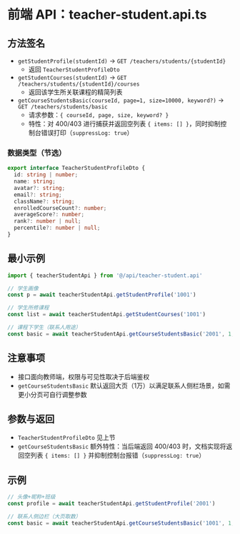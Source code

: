 # 前端 API：teacher-student.api.ts

## 方法签名
- `getStudentProfile(studentId)` → `GET /teachers/students/{studentId}`
  - 返回 `TeacherStudentProfileDto`
- `getStudentCourses(studentId)` → `GET /teachers/students/{studentId}/courses`
  - 返回该学生所关联课程的精简列表
- `getCourseStudentsBasic(courseId, page=1, size=10000, keyword?)` → `GET /teachers/students/basic`
  - 请求参数：`{ courseId, page, size, keyword? }`
  - 特性：对 400/403 进行捕获并返回空列表 `{ items: [] }`，同时抑制控制台错误打印（`suppressLog: true`）

### 数据类型（节选）
```ts
export interface TeacherStudentProfileDto {
  id: string | number;
  name: string;
  avatar?: string;
  email?: string;
  className?: string;
  enrolledCourseCount?: number;
  averageScore?: number;
  rank?: number | null;
  percentile?: number | null;
}
```

## 最小示例
```ts
import { teacherStudentApi } from '@/api/teacher-student.api'

// 学生画像
const p = await teacherStudentApi.getStudentProfile('1001')

// 学生所修课程
const list = await teacherStudentApi.getStudentCourses('1001')

// 课程下学生（联系人用途）
const basic = await teacherStudentApi.getCourseStudentsBasic('2001', 1, 10000, '张')
```

## 注意事项
- 接口面向教师端，权限与可见性取决于后端鉴权
- `getCourseStudentsBasic` 默认返回大页（1万）以满足联系人侧栏场景，如需更小分页可自行调整参数

## 参数与返回
- `TeacherStudentProfileDto` 见上节
- `getCourseStudentsBasic` 额外特性：当后端返回 400/403 时，文档实现将返回空列表 `{ items: [] }` 并抑制控制台报错（`suppressLog: true`）

## 示例
```ts
// 头像+昵称+班级
const profile = await teacherStudentApi.getStudentProfile('2001')

// 联系人侧边栏（大页取数）
const basic = await teacherStudentApi.getCourseStudentsBasic('1001', 1, 10000)
```
